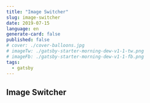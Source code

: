 ```yaml
---
title: "Image Switcher"
slug: image-switcher
date: 2019-07-15
language: en
generate-card: false
published: false
# cover: ./cover-balloons.jpg
# imageTw: ./gatsby-starter-morning-dew-v1-1-tw.png
# imageFb: ./gatsby-starter-morning-dew-v1-1-fb.png
tags:
  - gatsby
---
```


## Image Switcher
